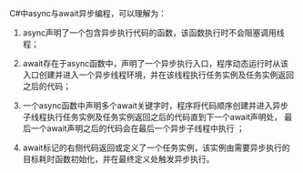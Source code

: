 C#中async与await异步编程，可以理解为：

1. async声明了一个包含异步执行代码的函数，该函数执行时不会阻塞调用线程；

2. await存在于async函数中，声明了一个异步执行入口，程序动态运行时从该入口创建并进入一个异步线程环境，并在该线程执行任务实例及任务实例返回之后的代码；

3. 一个async函数中声明多个await关键字时，程序将代码顺序创建并进入异步子线程执行任务实例及任务实例返回之后的代码直到下一个await声明处， 最后一个await声明之后的代码会在最后一个异步子线程中执行 ；

4. await标记的右侧代码返回或定义了一个任务实例，该实例由需要异步执行的目标耗时函数初始化，并在最终定义处触发异步执行。
